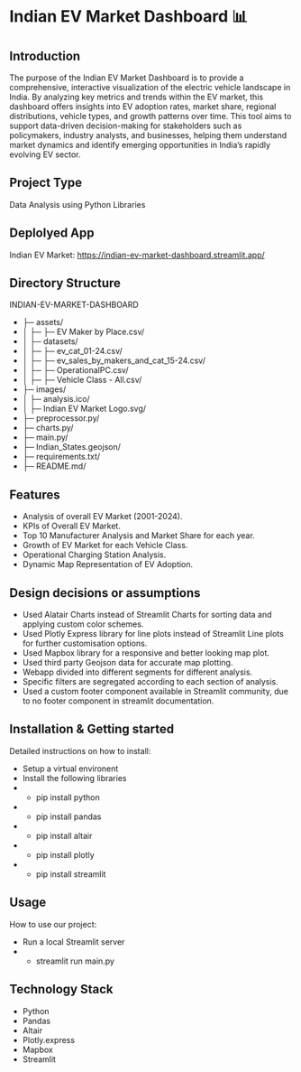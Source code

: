 # Indian EV Market Dashboard 📊

## Introduction
The purpose of the Indian EV Market Dashboard is to provide a comprehensive, interactive visualization of the electric vehicle landscape in India. By analyzing key metrics and trends within the EV market, this dashboard offers insights into EV adoption rates, market share, regional distributions, vehicle types, and growth patterns over time. This tool aims to support data-driven decision-making for stakeholders such as policymakers, industry analysts, and businesses, helping them understand market dynamics and identify emerging opportunities in India’s rapidly evolving EV sector.

## Project Type
Data Analysis using Python Libraries

## Deplolyed App
Indian EV Market: https://indian-ev-market-dashboard.streamlit.app/

## Directory Structure
INDIAN-EV-MARKET-DASHBOARD
- ├─ assets/
- │  ├─ ├─ EV Maker by Place.csv/
- │  ├─ datasets/
- │  ├─ ├─ ev_cat_01-24.csv/
- │  ├─ ├─ ev_sales_by_makers_and_cat_15-24.csv/
- │  ├─ ├─ OperationalPC.csv/
- │  ├─ ├─ Vehicle Class - All.csv/
- ├─ images/
- │  ├─ analysis.ico/
- │  ├─ Indian EV Market Logo.svg/
- ├─ preprocessor.py/
- ├─ charts.py/
- ├─ main.py/
- ├─ Indian_States.geojson/
- ├─ requirements.txt/
- ├─ README.md/

## Features
- Analysis of overall EV Market (2001-2024).
- KPIs of Overall EV Market.
- Top 10 Manufacturer Analysis and Market Share for each year.
- Growth of EV Market for each Vehicle Class.
- Operational Charging Station Analysis.
- Dynamic Map Representation of EV Adoption.

## Design decisions or assumptions
- Used Alatair Charts instead of Streamlit Charts for sorting data and applying custom color schemes.
- Used Plotly Express library for line plots instead of Streamlit Line plots for further customisation options.
- Used Mapbox library for a responsive and better looking map plot.
- Used third party Geojson data for accurate map plotting.
- Webapp divided into different segments for different analysis.
- Specific filters are segregated according to each section of analysis.
- Used a custom footer component available in Streamlit community, due to no footer component in streamlit documentation.

## Installation & Getting started
Detailed instructions on how to install:

- Setup a virtual environent
- Install the following libraries
- - pip install python
- - pip install pandas
- - pip install altair
- - pip install plotly
- - pip install streamlit

## Usage
How to use our project:
- Run a local Streamlit server
- - streamlit run main.py

## Technology Stack
- Python
- Pandas
- Altair
- Plotly.express
- Mapbox
- Streamlit
